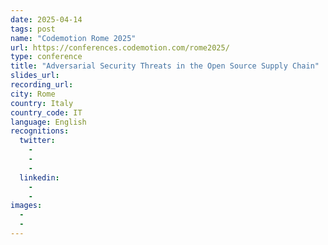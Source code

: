 ```yaml
---
date: 2025-04-14
tags: post
name: "Codemotion Rome 2025"
url: https://conferences.codemotion.com/rome2025/
type: conference
title: "Adversarial Security Threats in the Open Source Supply Chain"
slides_url:
recording_url: 
city: Rome
country: Italy
country_code: IT
language: English
recognitions:
  twitter:
    - 
    - 
    - 
  linkedin:
    - 
    - 
images:
  - 
  - 
---
```

